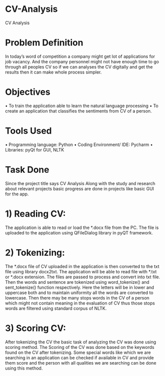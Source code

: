 # CV-Analysis
CV Analysis

# Problem Definition
In today’s word of competition a company might get lot of applications for job vacancy. And the company personnel might not have enough time to go through all peoples CV so if we can analyses the CV digitally and get the results then it can make whole process simpler.

# Objectives
•	To train the application able to learn the natural language processing
•	To create an application that classifies the sentiments from CV of a person.

# Tools Used
•	Programming language: Python
•	Coding Environment/ IDE: Pycharm
•	Libraries: pyQt for GUI, NLTK

# Task Done
Since the project title says CV Analysis Along with the study and research about relevant projects basic progress are done in projects like basic GUI for the app.
# 1)	Reading CV:
The application is able to read or load the *.docx file from the PC. The file is uploaded to the application using QFileDialog library in pyQT framework.

# 2)	Tokenizing:
The *.docx file of CV uploaded in the application is then converted to the txt file using library docx2txt. The application will be able to read file with *.txt or *.docx extension. The files are passed to process and convert into txt file. Then the words and sentence are tokenized using word_tokenize() and sent_tokenize() function respectively. Here the letters will be in lower and uppercase both and to maintain uniformity all the words are converted to lowercase. 
Then there may be many stops words in the CV of a person which might not contain meaning in the evaluation of CV thus those stops words are filtered using standard corpus of NLTK. 

# 3)	Scoring CV:
After tokenizing the CV the basic task of analyzing the CV was done using scoring method. The Scoring of the CV was done based on the keywords found on the CV after tokenizing. Some special words like which we are searching in an application can be checked if available in CV and provide them score and the person with all qualities we are searching can be done using this method. 
